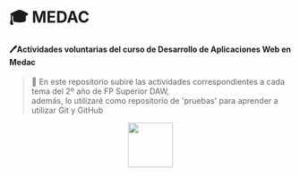  <h1>🎓 MEDAC </h1>  
  
#### 🖊**Actividades voluntarias del curso de Desarrollo de Aplicaciones Web en Medac**  


> 📢 En este repositorio subiré las actividades correspondientes a cada tema del 2º año de FP Superior DAW,<br>
 además, lo utilizaré como repositorio de 'pruebas' para aprender a utilizar Git y GitHub



<p align="center">
  <img width="80" height="80" src="https://github.com/JulianYul/Medac/assets/127855412/c1a24b80-83bd-4af5-983a-ac4331d6bbd8">
</p>  


